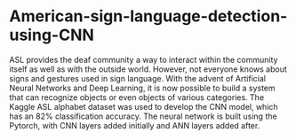 # American-sign-language-detection-using-CNN
ASL provides the deaf community a way to interact within the community itself as well as with the outside world. However, not everyone knows about signs and gestures used in sign language. With the advent of Artificial Neural Networks and Deep Learning, it is now possible to build a system that can recognize objects or even objects of various categories. The Kaggle ASL alphabet dataset was used to develop the CNN model, which has an 82% classification accuracy. The neural network is built using the Pytorch, with CNN layers added initially and ANN layers added after.

